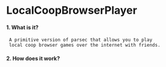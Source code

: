 # LocalCoopBrowserPlayer
  #### 1. What is it?
     A primitive version of parsec that allows you to play
     local coop browser games over the internet with friends.
  #### 2. How does it work?
    
